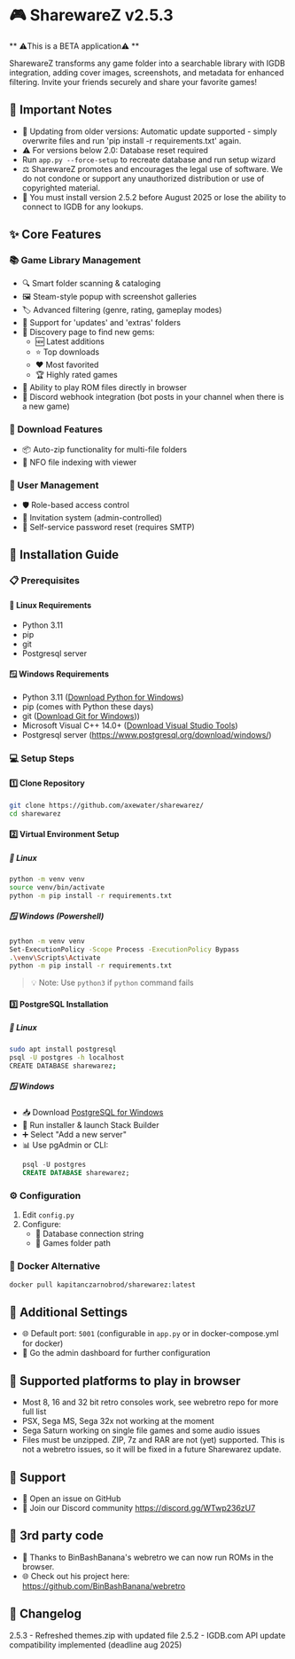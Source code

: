 # 🎮 SharewareZ v2.5.3

** ⚠️This is a BETA application⚠️ **

SharewareZ transforms any game folder into a searchable library with IGDB integration, adding cover images, screenshots, and metadata for enhanced filtering.
Invite your friends securely and share your favorite games!

## 📢 Important Notes

- 🔄 Updating from older versions: Automatic update supported - simply overwrite files and run 'pip install -r requirements.txt' again.
- ⚠️ For versions below 2.0: Database reset required
- Run `app.py --force-setup` to recreate database and run setup wizard
- ⚖️ SharewareZ promotes and encourages the legal use of software. We do not condone or support any unauthorized distribution or use of copyrighted material.
- 📝 You must install version 2.5.2 before August 2025 or lose the ability to connect to IGDB for any lookups.

## ✨ Core Features

### 📚 Game Library Management
- 🔍 Smart folder scanning & cataloging
- 🖼️ Steam-style popup with screenshot galleries
- 🏷️ Advanced filtering (genre, rating, gameplay modes)
- 📁 Support for 'updates' and 'extras' folders
- 🎯 Discovery page to find new gems:
  - 🆕 Latest additions
  - ⭐ Top downloads
  - ❤️ Most favorited
  - 🏆 Highly rated games
- 🚀 Ability to play ROM files directly in browser
- 💬 Discord webhook integration (bot posts in your channel when there is a new game)

### 💾 Download Features
- 📦 Auto-zip functionality for multi-file folders
- 📄 NFO file indexing with viewer

### 👥 User Management
- 🛡️ Role-based access control
- 📨 Invitation system (admin-controlled)
- 🔑 Self-service password reset (requires SMTP)

## 🚀 Installation Guide

### 📋 Prerequisites

#### 🐧 Linux Requirements
- Python 3.11
- pip
- git
- Postgresql server

#### 🪟 Windows Requirements
- Python 3.11 ([Download Python for Windows](https://www.python.org/downloads/windows/))
- pip (comes with Python these days)
- git ([Download Git for Windows](https://gitforwindows.org/)))
- Microsoft Visual C++ 14.0+ ([Download Visual Studio Tools](https://visualstudio.microsoft.com/downloads/))
- Postgresql server  (https://www.postgresql.org/download/windows/)

### 💻 Setup Steps

#### 1️⃣ Clone Repository
```bash
git clone https://github.com/axewater/sharewarez/
cd sharewarez
```

#### 2️⃣ Virtual Environment Setup

##### 🐧 Linux
```bash
python -m venv venv
source venv/bin/activate
python -m pip install -r requirements.txt
```

##### 🪟 Windows (Powershell)
```bash
python -m venv venv
Set-ExecutionPolicy -Scope Process -ExecutionPolicy Bypass
.\venv\Scripts\Activate
python -m pip install -r requirements.txt
```

> 💡 Note: Use `python3` if `python` command fails

#### 3️⃣ PostgreSQL Installation

##### 🐧 Linux
```bash
sudo apt install postgresql
psql -U postgres -h localhost
CREATE DATABASE sharewarez;
```

##### 🪟 Windows
- 📥 Download [PostgreSQL for Windows](https://www.postgresql.org/download/windows/)
- 🔧 Run installer & launch Stack Builder
- ➕ Select "Add a new server"
- 📊 Use pgAdmin or CLI:
  ```sql
  psql -U postgres
  CREATE DATABASE sharewarez;
  ```

### ⚙️ Configuration
1. Edit `config.py`
2. Configure:
   - 🔗 Database connection string
   - 📁 Games folder path

### 🐳 Docker Alternative
```bash
docker pull kapitanczarnobrod/sharewarez:latest
```

## 🔧 Additional Settings
- 🌐 Default port: `5001` (configurable in `app.py` or in docker-compose.yml for docker)
- 👥 Go the admin dashboard for further configuration

## 🔧 Supported platforms to play in browser 
- Most 8, 16 and 32 bit retro consoles work, see webretro repo for more full list
- PSX, Sega MS, Sega 32x not working at the moment
- Sega Saturn working on single file games and some audio issues
- Files must be unzipped. ZIP, 7z and RAR are not (yet) supported. This is not a webretro issues, so it will be fixed in a future Sharewarez update.

## 💬 Support
- 📝 Open an issue on GitHub
- 💭 Join our Discord community https://discord.gg/WTwp236zU7

## 📝 3rd party code
- 💭 Thanks to BinBashBanana's webretro we can now run ROMs in the browser.
- 🌐 Check out his project here: https://github.com/BinBashBanana/webretro

## 📝 Changelog
2.5.3 - Refreshed themes.zip with updated file
2.5.2 - IGDB.com API update compatibility implemented (deadline aug 2025)
